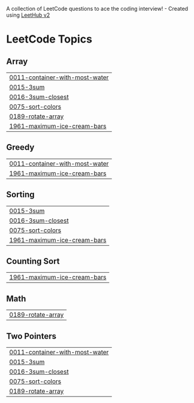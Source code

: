 A collection of LeetCode questions to ace the coding interview! - Created using [LeetHub v2](https://github.com/arunbhardwaj/LeetHub-2.0)
<!---LeetCode Topics Start-->
# LeetCode Topics
## Array
|  |
| ------- |
| [0011-container-with-most-water](https://github.com/bhavishya112/dsa/tree/master/0011-container-with-most-water) |
| [0015-3sum](https://github.com/bhavishya112/dsa/tree/master/0015-3sum) |
| [0016-3sum-closest](https://github.com/bhavishya112/dsa/tree/master/0016-3sum-closest) |
| [0075-sort-colors](https://github.com/bhavishya112/dsa/tree/master/0075-sort-colors) |
| [0189-rotate-array](https://github.com/bhavishya112/dsa/tree/master/0189-rotate-array) |
| [1961-maximum-ice-cream-bars](https://github.com/bhavishya112/dsa/tree/master/1961-maximum-ice-cream-bars) |
## Greedy
|  |
| ------- |
| [0011-container-with-most-water](https://github.com/bhavishya112/dsa/tree/master/0011-container-with-most-water) |
| [1961-maximum-ice-cream-bars](https://github.com/bhavishya112/dsa/tree/master/1961-maximum-ice-cream-bars) |
## Sorting
|  |
| ------- |
| [0015-3sum](https://github.com/bhavishya112/dsa/tree/master/0015-3sum) |
| [0016-3sum-closest](https://github.com/bhavishya112/dsa/tree/master/0016-3sum-closest) |
| [0075-sort-colors](https://github.com/bhavishya112/dsa/tree/master/0075-sort-colors) |
| [1961-maximum-ice-cream-bars](https://github.com/bhavishya112/dsa/tree/master/1961-maximum-ice-cream-bars) |
## Counting Sort
|  |
| ------- |
| [1961-maximum-ice-cream-bars](https://github.com/bhavishya112/dsa/tree/master/1961-maximum-ice-cream-bars) |
## Math
|  |
| ------- |
| [0189-rotate-array](https://github.com/bhavishya112/dsa/tree/master/0189-rotate-array) |
## Two Pointers
|  |
| ------- |
| [0011-container-with-most-water](https://github.com/bhavishya112/dsa/tree/master/0011-container-with-most-water) |
| [0015-3sum](https://github.com/bhavishya112/dsa/tree/master/0015-3sum) |
| [0016-3sum-closest](https://github.com/bhavishya112/dsa/tree/master/0016-3sum-closest) |
| [0075-sort-colors](https://github.com/bhavishya112/dsa/tree/master/0075-sort-colors) |
| [0189-rotate-array](https://github.com/bhavishya112/dsa/tree/master/0189-rotate-array) |
<!---LeetCode Topics End-->